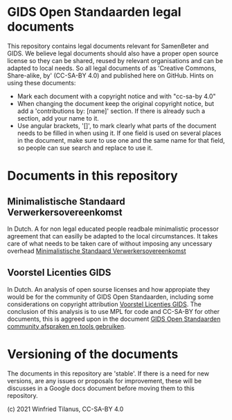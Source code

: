 # GIDS Open Standaarden legal documents
This repository contains legal documents relevant for SamenBeter and GIDS. We believe legal documents should also have a proper open source license so they can be shared, reused by relevant organisations and can be adapted to local needs. So all legal documents of as 'Creative Commons, Share-alike, by' (CC-SA-BY 4.0) and published here on GitHub. Hints on using these documents:
* Mark each document with a copyright notice and with "cc-sa-by 4.0"
* When changing the document keep the original copyright notice, but add a 'contributions by: [name]' section. If there is already such a section, add your name to it.
* Use angular brackets, '[]', to mark clearly what parts of the document needs to be filled in when using it. If one field is used on several places in the document, make sure to use one and the same name for that field, so people can sue search and replace to use it.

# Documents in this repository

## Minimalistische Standaard Verwerkersovereenkomst
In Dutch. A for non legal educated people readbale minimalistic processor agreement that can easilly be adapted to the local circumstances. It takes care of what needs to be taken care of without imposing any uncessary overhead [Minimalistische Standaard Verwerkersovereenkomst](https://github.com/GIDSOpenStandaarden/GIDSOpenStandaarden-LegalDocuments/blob/master/minimalistische_standaard_verwerkersovereenkomst.md)

## Voorstel Licenties GIDS
In Dutch. An analysis of open sourse licenses and how appropiate they would be for the community of GIDS Open Standaarden, including some considerations on copyright attribution [Voorstel Licenties GIDS](https://github.com/GIDSOpenStandaarden/GIDSOpenStandaarden-LegalDocuments/blob/master/Licenties_GIDS.md). The conclusion of this analysis is to use MPL for code and CC-SA-BY for other documents, this is aggreed upon in the document [GIDS Open Standaarden community afspraken en tools gebruiken](https://docs.google.com/document/d/15pgRFJ3IJN7aG1ZwZLTlmxsUD1qTA4iUY3iC6emL5GU/edit?usp=sharing).

# Versioning of the documents
The documents in this repository are 'stable'. If there is a need for new versions, are any issues or proposals for improvement, these will be discusses in a Google docs document before moving them to this repository.

(c) 2021 Winfried Tilanus, CC-SA-BY 4.0
